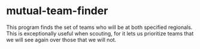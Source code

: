 # mutual-team-finder
This program finds the set of teams who will be at both specified regionals. This is exceptionally useful when scouting, for it lets us prioritize teams that we will see again over those that we will not.
